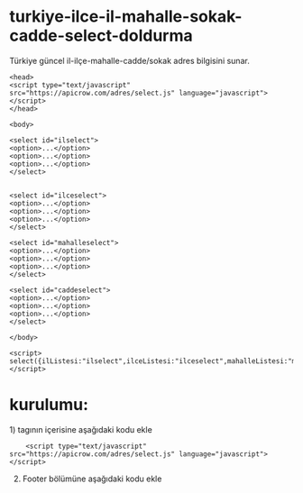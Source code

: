 # turkiye-ilce-il-mahalle-sokak-cadde-select-doldurma
Türkiye güncel il-ilçe-mahalle-cadde/sokak adres bilgisini sunar.



	<head>
    <script type="text/javascript" src="https://apicrow.com/adres/select.js" language="javascript"></script>
	</head>
	
	<body>
		
	<select id="ilselect">
	<option>...</option>
	<option>...</option>
	<option>...</option>
	</select>


	<select id="ilceselect">
	<option>...</option>
	<option>...</option>
	<option>...</option>
	</select>

	<select id="mahalleselect">
	<option>...</option>
	<option>...</option>
   	<option>...</option>
	</select>

	<select id="caddeselect">
	<option>...</option>
 	<option>...</option>
   	<option>...</option>
	</select>
		
	</body>
  
	<script>
	select({ilListesi:"ilselect",ilceListesi:"ilceselect",mahalleListesi:"mahalleselect",cadde_sokakListesi:'caddeselect'});
	</script>


# kurulumu:
1)<Head> tagının içerisine aşağıdaki kodu ekle
	
		<script type="text/javascript" src="https://apicrow.com/adres/select.js" language="javascript"></script>

2) Footer bölümüne aşağıdaki kodu ekle	<script>
		
		<script>
			select({ilListesi:"ilselect",ilceListesi:"ilceselect",mahalleListesi:"mahalleselect",cadde_sokakListesi:'caddeselect'});
		</script>

ilselect: şehirlerin listelenmesini istediğiniz select'in id numarası. (gerekli)
ilceselect: İlçelerin listelenmesini istediğiniz select'in id numarası. (boş bırakılabilir)
mahalleselect: Mahallelerin listelenmesini istediğiniz select'in id numarası. (boş bırakılabilir)
caddeselect: Cadde/Sokak/KümeEvler'in listelenmesini istediğiniz select'in id numarası. (boş bırakılabilir)

